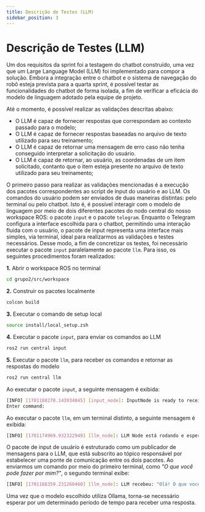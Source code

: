 ```yaml
---
title: Descrição de Testes (LLM)
sidebar_position: 3
---
```


# Descrição de Testes (LLM)

Um dos requisitos da sprint foi a testagem do chatbot construído, uma vez que um Large Language Model (LLM) foi implementado para compor a solução. Embora a integração entre o chatbot e o sistema de navegação do robô esteja prevista para a quarta sprint, é possível testar as funcionalidades do chatbot de forma isolada, a fim de verificar a eficácia do modelo de linguagem adotado pela equipe de projeto.

Até o momento, é possível realizar as validações descritas abaixo:

- O LLM é capaz de fornecer respostas que correspondam ao contexto passado para o modelo;
- O LLM é capaz de fornecer respostas baseadas no arquivo de texto utilizado para seu treinamento;
- O LLM é capaz de retornar uma mensagem de erro caso não tenha conseguido interpretar a solicitação do usuário.
- O LLM é capaz de retornar, ao usuário, as coordenadas de um item solicitado, contanto que o item esteja presente no arquivo de texto utilizado para seu treinamento;

O primeiro passo para realizar as validações mencionadas é a execução dos pacotes correspondentes ao script de input do usuário e ao LLM. Os comandos do usuário podem ser enviados de duas maneiras distintas: pelo terminal ou pelo chatbot. Isto é, é possível interagir com o modelo de linguagem por meio de dois diferentes pacotes do nodo central do nosso workspace ROS: o pacote <code>input</code> e o pacote <code>telegram</code>. Enquanto o Telegram configura a interface escolhida para o chatbot, permitindo uma interação fluida com o usuário, o pacote de input representa uma interface mais simples, via terminal, ideal para realizarmos as validações e testes necessários. Desse modo, a fim de concretizar os testes, foi necessário executar o pacote <code>input</code> paralelamente ao pacote <code>llm</code>. Para isso, os seguintes procedimentos foram realizados:

**1.** Abrir o workspace ROS no terminal

```bash
cd grupo2/src/workspace
```

**2.** Construir os pacotes localmente

```bash
colcon build
```

**3.** Executar o comando de setup local

```bash
source install/local_setup.zsh
```

**4.** Executar o pacote <code>input</code>, para enviar os comandos ao LLM

```bash
ros2 run central input
```

**5.** Executar o pacote <code>llm</code>, para receber os comandos e retornar as respostas do modelo

```bash
ros2 run central llm
```

Ao executar o pacote <code>input</code>, a seguinte mensagem é exibida:

```bash
[INFO] [1701188278.143934045] [input_node]: InputNode is ready to receive commands...
Enter command:
```

Ao executar o pacote <code>llm</code>, em um terminal distinto, a seguinte mensagem é exibida:

```bash
[INFO] [1701174969.932322949] [llm_node]: LLM Node está rodando e esperando por comandos...
```

O pacote de input de usuário é estruturado como um publicador de mensagens para o LLM, que está subscrito ao tópico responsável por estabelecer uma ponte de comunicação entre os dois pacotes. Ao enviarmos um comando por meio do primeiro terminal, como *"O que você pode fazer por mim?"*, o segundo terminal exibe:


```bash
[INFO] [1701188359.231260460] [llm_node]: LLM recebeu: "Olá! O que você pode fazer por mim?"
```

Uma vez que o modelo escolhido utiliza Ollama, torna-se necessário esperar por um determinado período de tempo para receber uma resposta.